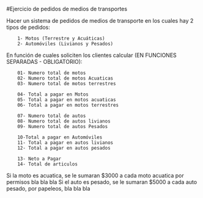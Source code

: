 #Ejercicio de pedidos de medios de transportes

Hacer un sistema de pedidos de medios de transporte en los cuales hay 2 tipos de pedidos:

        1- Motos (Terrestre y Acuáticas)
        2- Automóviles (Livianos y Pesados)

En función de cuales soliciten los clientes calcular (EN FUNCIONES SEPARADAS - OBLIGATORIO):

        01- Numero total de motos
        02- Numero total de motos Acuaticas
        03- Numero total de motos terrestres

        04- Total a pagar en Motos
        05- Total a pagar en motos acuaticas
        06- Total a pagar en motos terrestres

        07- Numero total de autos
        08- Numero total de autos livianos
        09- Numero total de autos Pesados

        10-Total a pagar en Automóviles
        11- Total a pagar en autos livianos
        12- Total a pagar en autos pesados

        13- Neto a Pagar
        14- Total de articulos
        

Si la moto es acuatica, se le sumaran $3000 a cada moto acuatica por permisos bla bla bla
Si el auto es pesado, se le sumaran $5000 a cada auto pesado, por papeleos, bla bla bla
